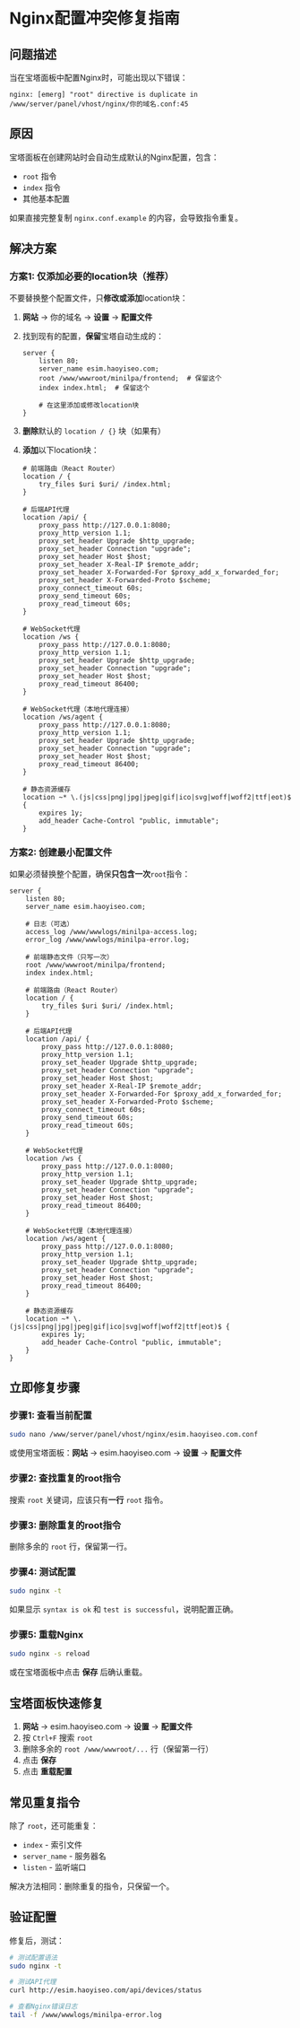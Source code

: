 # Nginx配置冲突修复指南

## 问题描述

当在宝塔面板中配置Nginx时，可能出现以下错误：
```
nginx: [emerg] "root" directive is duplicate in /www/server/panel/vhost/nginx/你的域名.conf:45
```

## 原因

宝塔面板在创建网站时会自动生成默认的Nginx配置，包含：
- `root` 指令
- `index` 指令
- 其他基本配置

如果直接完整复制 `nginx.conf.example` 的内容，会导致指令重复。

## 解决方案

### 方案1: 仅添加必要的location块（推荐）

不要替换整个配置文件，只**修改或添加**location块：

1. **网站** -> 你的域名 -> **设置** -> **配置文件**

2. 找到现有的配置，**保留**宝塔自动生成的：
   ```nginx
   server {
       listen 80;
       server_name esim.haoyiseo.com;
       root /www/wwwroot/minilpa/frontend;  # 保留这个
       index index.html;  # 保留这个
       
       # 在这里添加或修改location块
   }
   ```

3. **删除**默认的 `location / {}` 块（如果有）

4. **添加**以下location块：
   ```nginx
   # 前端路由（React Router）
   location / {
       try_files $uri $uri/ /index.html;
   }
   
   # 后端API代理
   location /api/ {
       proxy_pass http://127.0.0.1:8080;
       proxy_http_version 1.1;
       proxy_set_header Upgrade $http_upgrade;
       proxy_set_header Connection "upgrade";
       proxy_set_header Host $host;
       proxy_set_header X-Real-IP $remote_addr;
       proxy_set_header X-Forwarded-For $proxy_add_x_forwarded_for;
       proxy_set_header X-Forwarded-Proto $scheme;
       proxy_connect_timeout 60s;
       proxy_send_timeout 60s;
       proxy_read_timeout 60s;
   }
   
   # WebSocket代理
   location /ws {
       proxy_pass http://127.0.0.1:8080;
       proxy_http_version 1.1;
       proxy_set_header Upgrade $http_upgrade;
       proxy_set_header Connection "upgrade";
       proxy_set_header Host $host;
       proxy_read_timeout 86400;
   }
   
   # WebSocket代理（本地代理连接）
   location /ws/agent {
       proxy_pass http://127.0.0.1:8080;
       proxy_http_version 1.1;
       proxy_set_header Upgrade $http_upgrade;
       proxy_set_header Connection "upgrade";
       proxy_set_header Host $host;
       proxy_read_timeout 86400;
   }
   
   # 静态资源缓存
   location ~* \.(js|css|png|jpg|jpeg|gif|ico|svg|woff|woff2|ttf|eot)$ {
       expires 1y;
       add_header Cache-Control "public, immutable";
   }
   ```

### 方案2: 创建最小配置文件

如果必须替换整个配置，确保**只包含一次**`root`指令：

```nginx
server {
    listen 80;
    server_name esim.haoyiseo.com;
    
    # 日志（可选）
    access_log /www/wwwlogs/minilpa-access.log;
    error_log /www/wwwlogs/minilpa-error.log;
    
    # 前端静态文件（只写一次）
    root /www/wwwroot/minilpa/frontend;
    index index.html;
    
    # 前端路由（React Router）
    location / {
        try_files $uri $uri/ /index.html;
    }
    
    # 后端API代理
    location /api/ {
        proxy_pass http://127.0.0.1:8080;
        proxy_http_version 1.1;
        proxy_set_header Upgrade $http_upgrade;
        proxy_set_header Connection "upgrade";
        proxy_set_header Host $host;
        proxy_set_header X-Real-IP $remote_addr;
        proxy_set_header X-Forwarded-For $proxy_add_x_forwarded_for;
        proxy_set_header X-Forwarded-Proto $scheme;
        proxy_connect_timeout 60s;
        proxy_send_timeout 60s;
        proxy_read_timeout 60s;
    }
    
    # WebSocket代理
    location /ws {
        proxy_pass http://127.0.0.1:8080;
        proxy_http_version 1.1;
        proxy_set_header Upgrade $http_upgrade;
        proxy_set_header Connection "upgrade";
        proxy_set_header Host $host;
        proxy_read_timeout 86400;
    }
    
    # WebSocket代理（本地代理连接）
    location /ws/agent {
        proxy_pass http://127.0.0.1:8080;
        proxy_http_version 1.1;
        proxy_set_header Upgrade $http_upgrade;
        proxy_set_header Connection "upgrade";
        proxy_set_header Host $host;
        proxy_read_timeout 86400;
    }
    
    # 静态资源缓存
    location ~* \.(js|css|png|jpg|jpeg|gif|ico|svg|woff|woff2|ttf|eot)$ {
        expires 1y;
        add_header Cache-Control "public, immutable";
    }
}
```

## 立即修复步骤

### 步骤1: 查看当前配置

```bash
sudo nano /www/server/panel/vhost/nginx/esim.haoyiseo.com.conf
```

或使用宝塔面板：**网站** -> esim.haoyiseo.com -> **设置** -> **配置文件**

### 步骤2: 查找重复的root指令

搜索 `root` 关键词，应该只有**一行** `root` 指令。

### 步骤3: 删除重复的root指令

删除多余的 `root` 行，保留第一行。

### 步骤4: 测试配置

```bash
sudo nginx -t
```

如果显示 `syntax is ok` 和 `test is successful`，说明配置正确。

### 步骤5: 重载Nginx

```bash
sudo nginx -s reload
```

或在宝塔面板中点击 **保存** 后确认重载。

## 宝塔面板快速修复

1. **网站** -> esim.haoyiseo.com -> **设置** -> **配置文件**
2. 按 `Ctrl+F` 搜索 `root`
3. 删除多余的 `root /www/wwwroot/...` 行（保留第一行）
4. 点击 **保存**
5. 点击 **重载配置**

## 常见重复指令

除了 `root`，还可能重复：
- `index` - 索引文件
- `server_name` - 服务器名
- `listen` - 监听端口

解决方法相同：删除重复的指令，只保留一个。

## 验证配置

修复后，测试：

```bash
# 测试配置语法
sudo nginx -t

# 测试API代理
curl http://esim.haoyiseo.com/api/devices/status

# 查看Nginx错误日志
tail -f /www/wwwlogs/minilpa-error.log
```

